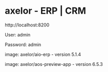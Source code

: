# axelor - ERP | CRM

http://localhost:8200

User: admin 

Password: admin

image: axelor/aio-erp - version 5.1.4

image: axelor/aos-preview-app - version 6.5.3

